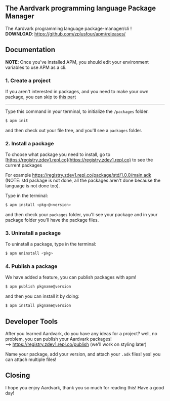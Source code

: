 ## The **A**ardvark programming language **P**ackage **M**anager

The Aardvark programming language package-manager/cli !<br>
**DOWNLOAD**: https://github.com/zplusfour/apm/releases/


## Documentation
**NOTE**: Once you've installed APM, you should edit your environment variables to use APM as a cli.

### 1. Create a project

If you aren't interested in packages, and you need to make your own package, you can skip to [this part](#developer-tools)
***
Type this command in your terminal, to initialize the `/packages` folder.

```sh
$ apm init
```
and then check out your file tree, and you'll see a `packages` folder.

### 2. Install a package

To choose what package you need to install, go to [https://registry.zdev1.repl.co](https://registry.zdev1.repl.co) to see the current packages

For example https://registry.zdev1.repl.co/package/std/1.0.0/main.adk (NOTE: std package is not done, all the packages aren't done because the language is not done too).

Type in the terminal:

```sh
$ apm install <pkg>@<version>
```

and then check your `packages` folder, you'll see your package and in your package folder you'll have the package files.

### 3. Uninstall a package

To uninstall a package, type in the terminal:

```sh
$ apm uninstall <pkg>
```

### 4. Publish a package

We have added a feature, you can publish packages with apm!

```sh
$ apm publish pkgname@version
```

and then you can install it by doing:

```sh
$ apm install pkgname@version
```


## Developer Tools

After you learned Aardvark, do you have any ideas for a project? well, no problem, you can publish your Aardvark packages!<br>
--> https://registry.zdev1.repl.co/publish (we'll work on styling later)

Name your package, add your version, and attach your `.adk` files! yes! you can attach multiple files!


## Closing

I hope you enjoy Aardvark, thank you so much for reading this! Have a good day!